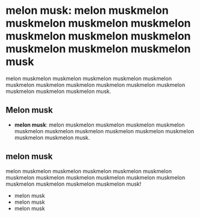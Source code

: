 # melon musk: melon muskmelon muskmelon muskmelon muskmelon muskmelon muskmelon muskmelon muskmelon muskmelon muskmelon musk

melon muskmelon muskmelon muskmelon muskmelon muskmelon muskmelon muskmelon muskmelon muskmelon muskmelon muskmelon muskmelon muskmelon muskmelon musk.

## Melon musk

- **melon musk**: melon muskmelon muskmelon muskmelon muskmelon muskmelon muskmelon muskmelon muskmelon muskmelon muskmelon muskmelon muskmelon musk.

## melon musk

melon muskmelon muskmelon muskmelon muskmelon muskmelon muskmelon muskmelon muskmelon muskmelon muskmelon muskmelon muskmelon muskmelon muskmelon muskmelon musk! 
- melon musk
- melon musk
- melon musk
